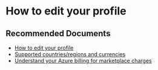 <properties
    pageTitle="How to edit your profile"
    description="How to edit your profile"
    service="azure-billing"
    resource="billing"
    authors="prdasneo"
    ms.author="prdasneo"
    displayOrder="15"
    selfHelpType="resource"
    supportTopicIds=""
    resourceTags=""
    productPesIds=""
    cloudEnvironments="MoonCake"
    articleId="53a3671e-e7e2-4af9-b703-58681bd232e3"
/>

# How to edit your profile

## **Recommended Documents**

* [How to edit your profile](https://docs.azure.cn/articles/azure-operations-guide/commerce/subscription-management/aog-commerce-subscription-management-billing-portal-guidance#%E4%BF%AE%E6%94%B9%E8%B4%A6%E6%88%B7%E7%AE%A1%E7%90%86%E5%91%98%E7%9A%84%E4%B8%AA%E4%BA%BA%E8%B5%84%E6%96%99)
* [Supported countries/regions and currencies](https://www.microsoft.com/china/azure/)
* [Understand your Azure billing for marketplace charges](https://market.azure.cn/)
